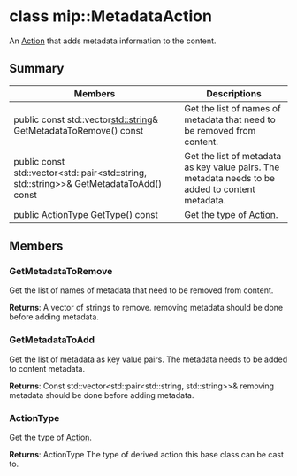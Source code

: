 # class mip::MetadataAction 
An [Action](class_mip_action.md) that adds metadata information to the content.
  
## Summary
 Members                        | Descriptions                                
--------------------------------|---------------------------------------------
public const std::vector<std::string>& GetMetadataToRemove() const  |  Get the list of names of metadata that need to be removed from content.
public const std::vector<std::pair<std::string, std::string>>& GetMetadataToAdd() const  |  Get the list of metadata as key value pairs. The metadata needs to be added to content metadata.
 public ActionType GetType() const  |  Get the type of [Action](class_mip_action.md).
  
## Members
  
### GetMetadataToRemove
Get the list of names of metadata that need to be removed from content.

  
**Returns**: A vector of strings to remove. 
removing metadata should be done before adding metadata.
  
### GetMetadataToAdd
Get the list of metadata as key value pairs. The metadata needs to be added to content metadata.

  
**Returns**: Const std::vector<std::pair<std::string, std::string>>& 
removing metadata should be done before adding metadata.
  
### ActionType
Get the type of [Action](class_mip_action.md).

  
**Returns**: ActionType The type of derived action this base class can be cast to.